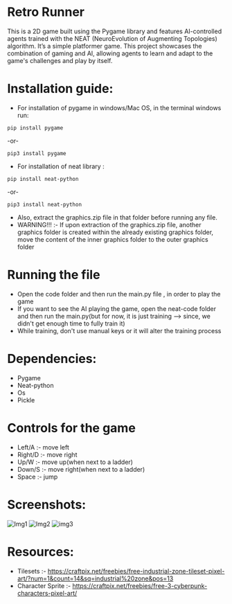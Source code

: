 # Retro Runner

This is a 2D game built using the Pygame library and features AI-controlled agents trained with the NEAT (NeuroEvolution of Augmenting Topologies) algorithm. It’s a simple platformer game. This project showcases the combination of gaming and AI, allowing agents to learn and adapt to the game's challenges and play by itself.

# Installation guide:

- For installation of pygame in windows/Mac OS, in the terminal 
windows run:
```
pip install pygame 
```
-or-
```
pip3 install pygame
```

- For installation  of neat library : 
```
pip install neat-python
```
-or-
```
pip3 install neat-python
```

- Also, extract the graphics.zip file in that folder before running any file.
- WARNING!!! :- If upon extraction of the graphics.zip file, another graphics folder is created within the already existing graphics folder, move the content of the inner graphics folder to the outer graphics folder

# Running the file

- Open the code folder and then run the main.py file , in order to play the game
- If you want to see the AI playing the game, open the neat-code folder and then run the main.py(but for now, it is just training --> since, we didn't get enough time to fully train it)
- While training, don't use manual keys or it will alter the training process

# Dependencies:

- Pygame
- Neat-python
- Os
- Pickle

# Controls for the game 

- Left/A :- move left 
- Right/D :- move right
- Up/W :- move up(when next to a ladder)
- Down/S :- move right(when next to a ladder)
- Space :- jump

# Screenshots:

![Img1](https://drive.google.com/uc?export=view&id=1Mq8CU7_Fm5XAG4g63e1ggKLJUKSHwNVv)
![Img2](https://drive.google.com/uc?export=view&id=14XjhA_yQFW4h3vQTAX6pVGsmfBzWDkm0)
![img3](https://drive.google.com/uc?export=view&id=1ODPlexwA5RApS5i3jGjE83jNP9yDe6lF)

# Resources:
- Tilesets :- https://craftpix.net/freebies/free-industrial-zone-tileset-pixel-art/?num=1&count=14&sq=industrial%20zone&pos=13
- Character Sprite :- https://craftpix.net/freebies/free-3-cyberpunk-characters-pixel-art/
